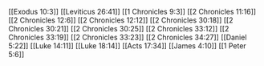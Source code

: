 [[Exodus 10:3]]
[[Leviticus 26:41]]
[[1 Chronicles 9:3]]
[[2 Chronicles 11:16]]
[[2 Chronicles 12:6]]
[[2 Chronicles 12:12]]
[[2 Chronicles 30:18]]
[[2 Chronicles 30:21]]
[[2 Chronicles 30:25]]
[[2 Chronicles 33:12]]
[[2 Chronicles 33:19]]
[[2 Chronicles 33:23]]
[[2 Chronicles 34:27]]
[[Daniel 5:22]]
[[Luke 14:11]]
[[Luke 18:14]]
[[Acts 17:34]]
[[James 4:10]]
[[1 Peter 5:6]]
